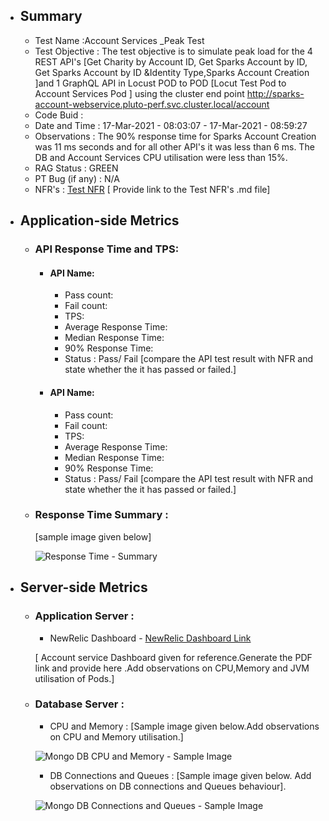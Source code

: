 - ## Summary
    - Test Name :Account Services _Peak Test
    - Test Objective : The test objective is to simulate peak load for the 4 REST API's [Get Charity by Account ID, Get Sparks Account by ID, Get Sparks Account by ID &Identity Type,Sparks Account Creation ]and 1 GraphQL API in Locust POD to POD  [Locut Test Pod to Account Services Pod ] using the cluster end point http://sparks-account-webservice.pluto-perf.svc.cluster.local/account
    - Code Buid :
    - Date and Time : 17-Mar-2021 - 08:03:07 - 17-Mar-2021 - 08:59:27
    - Observations :  The 90% response time for Sparks Account Creation was 11 ms seconds and for all other API's it was less than 6 ms. The DB and Account Services CPU utilisation were less than 15%.
    - RAG Status : GREEN
    - PT Bug (if any) : N/A
    - NFR's : [Test NFR](PT_Template_NFR-API.md) [ Provide link to the Test NFR's .md file]
    
 - ## Application-side Metrics
   - ### API Response Time and TPS:
        - #### API Name:
            -  Pass count:
            -  Fail count:
            -  TPS:
            -  Average Response Time:
            -  Median Response Time:
            -  90% Response Time:
            -  Status : Pass/ Fail [compare the API test result with NFR and state whether the it has passed or failed.]
             
        - #### API Name:
            -  Pass count:
            -  Fail count:
            -  TPS:
            -  Average Response Time:
            -  Median Response Time:
            -  90% Response Time:
            -  Status : Pass/ Fail [compare the API test result with NFR and state whether the it has passed or failed.]


      
        
   - ### Response Time Summary :  
        [sample image given below]
     
       ![Response Time - Summary](../Images/ResponseTime_Summary_TestName_BuildName_DataeandTime.PNG) 
       
  - ## Server-side Metrics 

    - ### Application Server  :
       - NewRelic Dashboard - [NewRelic Dashboard Link](https://gorgon.nr-assets.net/image/8a70c53e-1c72-432a-ab30-2ea4da1cb47a?format=PDF) 
       
       [ Account service Dashboard given for reference.Generate the PDF link and provide here .Add observations on CPU,Memory and JVM utilisation of Pods.]
 
    - ### Database Server :
      - CPU and Memory : [Sample image given below.Add observations on CPU and Memory utilisation.]
      
      ![Mongo DB CPU and Memory - Sample Image](../Images/MongoDB_Perf_TestName_BuildNo_CPUandMemory_DateandTime.png)
      
      - DB Connections and Queues : [Sample image given below. Add observations on DB connections and Queues behaviour]. 
     
      ![Mongo DB Connections and Queues - Sample Image](../Images/MongoDB_Perf_TestName_BuildNo_QueuesandConnections_DateandTime.png)
      
   
